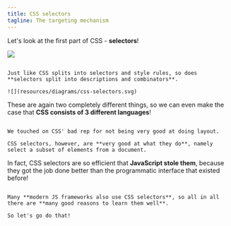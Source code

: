 ```yaml
---
title: CSS selectors
tagline: The targeting mechanism
---
```


Let's look at the first part of CSS - **selectors**!

![](resources/diagrams/css-split-selector.svg)
~~~

Just like CSS splits into selectors and style rules, so does **selectors split into descriptions and combinators**.

![](resources/diagrams/css-selectors.svg)

~~~

These are again two completely different things, so we can even make the case that **CSS consists of 3 different languages**!

~~~

We touched on CSS' bad rep for not being very good at doing layout.

CSS selectors, however, are **very good at what they do**, namely select a subset of elements from a document.

~~~

In fact, CSS selectors are so efficient that **JavaScript stole them**, because they got the job done better than the programmatic interface that existed before!

~~~

Many **modern JS frameworks also use CSS selectors**, so all in all there are **many good reasons to learn them well**.

So let's go do that!